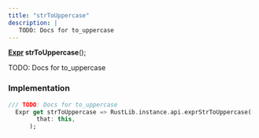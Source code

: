 ```yaml
---
title: "strToUppercase"
description: |
   TODO: Docs for to_uppercase
---
```

<span class="dart-code"><strong>[Expr] strToUppercase</strong>();</span>

 TODO: Docs for to_uppercase
### Implementation
```dart
/// TODO: Docs for to_uppercase
  Expr get strToUppercase => RustLib.instance.api.exprStrToUppercase(
        that: this,
      );
```

[Expr]: /reference/classes/expr